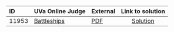 | ID | UVa Online Judge | External | Link to solution |
|:---|:---|:---|:---:|
| 11953 | [Battleships](https://onlinejudge.org/index.php?option=com_onlinejudge&Itemid=8&category=667&page=show_problem&problem=3104) | [PDF](https://onlinejudge.org/external/119/11953.pdf) | [Solution](https://github.com/versenyi98/uva-solutions/tree/main/solutions/11953%20-%20Battleships)|

